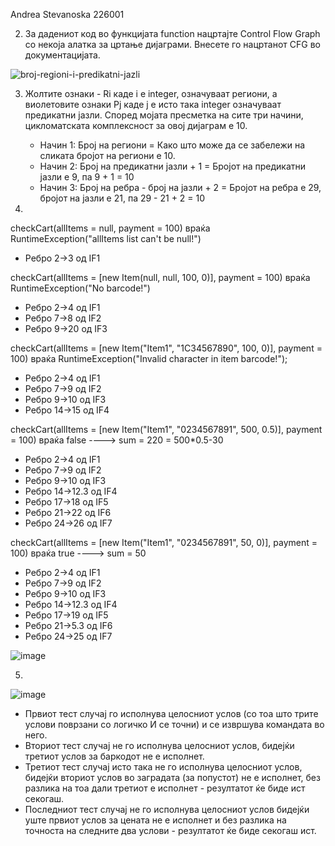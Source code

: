 Andrea Stevanoska 226001

2. За дадениот код во функцијата function нацртајте Control Flow Graph со некоја 
   алатка за цртање дијаграми. Внесете го нацртанот CFG во документацијата.
  
![broj-regioni-i-predikatni-jazli](https://github.com/Andrea-444/SI_2024_lab2_226001/assets/139055617/d4de2c1a-860a-483c-ae28-cdb8f4c89e66)

3. Жолтите ознаки - Ri каде i e integer, означуваат региони, а виолетовите ознаки Pj каде j е исто    така integer означуваат предикатни јазли. Според мојата пресметка на сите три начини,
   цикломатската комплексност за овој дијаграм е 10.
   - Начин 1: Број на региони = Како што може да се забележи на сликата бројот на региони е 10.
   - Начин 2: Број на предикатни јазли + 1 = Бројот на предикатни јазли е 9, па 9 + 1 = 10
   - Начин 3: Број на ребра - број на јазли + 2 = Бројот на ребра е 29, бројот на јазли е 21, па 29 - 21 + 2 = 10

4.
checkCart(allItems = null, payment = 100) враќа RuntimeException("allItems list can't be null!")
- Ребро 2->3 од IF1

checkCart(allItems = [new Item(null, null, 100, 0)], payment = 100) враќа RuntimeException("No barcode!")
- Ребро 2->4 од IF1
- Ребро 7->8 од IF2
- Ребро 9->20 од IF3

checkCart(allItems = [new Item("Item1", "1C34567890", 100, 0)], payment = 100) враќа RuntimeException("Invalid character in item barcode!");
- Ребро 2->4 од IF1
- Ребро 7->9 од IF2
- Ребро 9->10 од IF3
- Ребро 14->15 од IF4

checkCart(allItems = [new Item("Item1", "0234567891", 500, 0.5)], payment = 100) враќа false ----> sum = 220 = 500*0.5-30 
- Ребро 2->4 од IF1
- Ребро 7->9 од IF2
- Ребро 9->10 од IF3
- Ребро 14->12.3 од IF4
- Ребро 17->18 од IF5
- Ребро 21->22 од IF6
- Ребро 24->26 од IF7

checkCart(allItems = [new Item("Item1", "0234567891", 50, 0)], payment = 100) враќа true ----> sum = 50
- Ребро 2->4 од IF1
- Ребро 7->9 од IF2
- Ребро 9->10 од IF3
- Ребро 14->12.3 од IF4
- Ребро 17->19 од IF5
- Ребро 21->5.3 од IF6
- Ребро 24->25 од IF7

![image](https://github.com/Andrea-444/SI_2024_lab2_226001/assets/139055617/075dcbc3-9e81-404a-b5af-bea778ec8175)

5. 
![image](https://github.com/Andrea-444/SI_2024_lab2_226001/assets/139055617/cd824271-f3f0-46c9-a9fb-0d900213ebc3)

- Првиот тест случај го исполнува целосниот услов (со тоа што трите услови поврзани со логичко И се точни) и се извршува командата во него.
- Вториот тест случај не го исполнува целосниот услов, бидејќи третиот услов за баркодот не е исполнет.
- Третиот тест случај исто така не го исполнува целосниот услов, бидејќи вториот услов во заградата (за попустот) не е исполнет, без разлика на тоа дали третиот е исполнет - резултатот ќе биде ист секогаш.
- Последниот тест случај не го исполнува целосниот услов бидејќи уште првиот услов за цената не е исполнет и без разлика на точноста на следните два услови - резултатот ќе биде секогаш ист.




